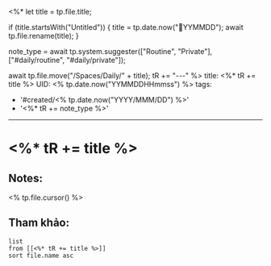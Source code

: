 <%*
  let title = tp.file.title;
  
  if (title.startsWith("Untitled")) {
    title = tp.date.now("📝YYMMDD");
    await tp.file.rename(title);
  }

  note_type = await tp.system.suggester(["Routine", "Private"], ["#daily/routine", "#daily/private"]);
  
  await tp.file.move("/Spaces/Daily/" + title);
  tR += "---"
%>
title: <%* tR += title %>
UID: <% tp.date.now("YYMMDDHHmmss") %>
tags:
  - '#created/<% tp.date.now("YYYY/MMM/DD") %>'
  - '<%* tR += note_type %>'
---
# <%* tR += title %>

## Notes:
<% tp.file.cursor() %>

## Tham khảo:
```dataview
list
from [[<%* tR += title %>]]
sort file.name asc
```